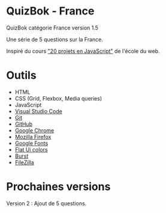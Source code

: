 # QuizBok - France

QuizBok catégorie France version 1.5

Une série de 5 questions sur la France.

Inspiré du cours ["20 projets en JavaScript"](https://www.ecole-du-web.net/p/20-projets-en-javascript) de l'école du web.

# Outils

* HTML
* CSS (Grid, Flexbox, Media queries)
* JavaScript
* [Visual Studio Code](https://code.visualstudio.com/)
* [Git](https://git-scm.com/)
* [GitHub](https://github.com)
* [Google Chrome](https://www.google.fr/chrome)
* [Mozilla Firefox](https://www.mozilla.org/fr/firefox/new/)
* [Google Fonts](https://fonts.google.com/)
* [Flat Ui colors](https://flatuicolors.com/)
* [Burst](https://burst.shopify.com/)
* [FileZilla](https://filezilla-project.org/)

# Prochaines versions

Version 2 : Ajout de 5 questions.
